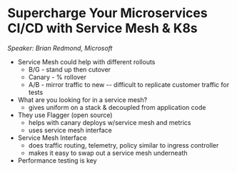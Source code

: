 # Supercharge Your Microservices CI/CD with Service Mesh & K8s

*Speaker: Brian Redmond, Microsoft*

* Service Mesh could help with different rollouts
    * B/G - stand up then cutover
    * Canary - % rollover
    * A/B - mirror traffic to new -- difficult to replicate customer traffic for tests
* What are you looking for in a service mesh? 
    * gives uniform on a stack & decoupled from application code
* They use Flagger (open source)
    * helps with canary deploys w/service mesh and metrics
    * uses service mesh interface
* Service Mesh Interface
    * does traffic routing, telemetry, policy similar to ingress controller
    * makes it easy to swap out a service mesh underneath
* Performance testing is key

